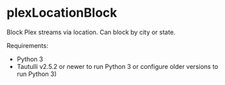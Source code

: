 # plexLocationBlock
 Block Plex streams via location. Can block by city or state.

Requirements:
* Python 3
* Tautulli v2.5.2 or newer to run Python 3 or configure older versions to run Python 3)
